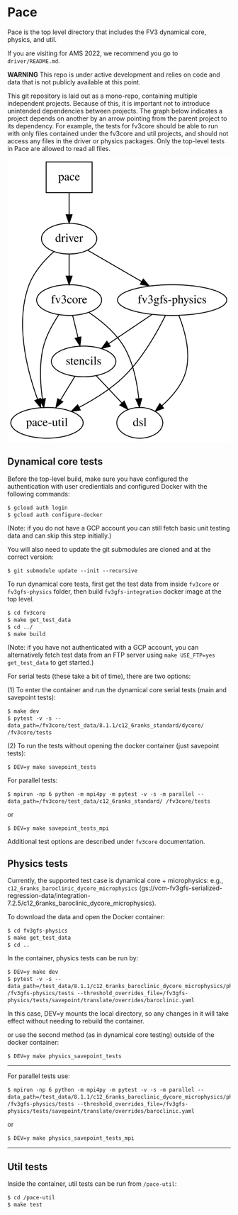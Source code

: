 # Pace

Pace is the top level directory that includes the FV3 dynamical core, physics, and util.

If you are visiting for AMS 2022, we recommend you go to `driver/README.md`.

**WARNING** This repo is under active development and relies on code and data that is not publicly available at this point.

This git repository is laid out as a mono-repo, containing multiple independent projects. Because of this, it is important not to introduce unintended dependencies between projects. The graph below indicates a project depends on another by an arrow pointing from the parent project to its dependency. For example, the tests for fv3core should be able to run with only files contained under the fv3core and util projects, and should not access any files in the driver or physics packages. Only the top-level tests in Pace are allowed to read all files.

![Graph of interdependencies of Pace modules, generated from dependences.dot](./dependencies.svg)

## Dynamical core tests

Before the top-level build, make sure you have configured the authentication with user credientials and configured Docker with the following commands:
```shell
$ gcloud auth login
$ gcloud auth configure-docker
```
(Note: if you do not have a GCP account you can still fetch basic unit testing data and can skip this step initially.)

You will also need to update the git submodules are cloned and at the correct version:
```shell
$ git submodule update --init --recursive
```

To run dynamical core tests, first get the test data from inside `fv3core` or `fv3gfs-physics` folder, then build `fv3gfs-integration` docker image at the top level.

```shell
$ cd fv3core
$ make get_test_data
$ cd ../
$ make build
```
(Note: if you have not authenticated with a GCP account, you can alternatively fetch test data from an FTP server using `make USE_FTP=yes get_test_data` to get started.)

For serial tests (these take a bit of time), there are two options:

(1) To enter the container and run the dynamical core serial tests (main and savepoint tests):

```shell
$ make dev
$ pytest -v -s --data_path=/fv3core/test_data/8.1.1/c12_6ranks_standard/dycore/ /fv3core/tests
```

(2) To run the tests without opening the docker container (just savepoint tests):

```shell
$ DEV=y make savepoint_tests
```

For parallel tests:

```shell
$ mpirun -np 6 python -m mpi4py -m pytest -v -s -m parallel --data_path=/fv3core/test_data/c12_6ranks_standard/ /fv3core/tests
```

or

```shell
$ DEV=y make savepoint_tests_mpi
```

Additional test options are described under `fv3core` documentation.

## Physics tests

Currently, the supported test case is dynamical core + microphysics: e.g., `c12_6ranks_baroclinic_dycore_microphysics` (gs://vcm-fv3gfs-serialized-regression-data/integration-7.2.5/c12_6ranks_baroclinic_dycore_microphysics).

To download the data and open the Docker container:

```shell
$ cd fv3gfs-physics
$ make get_test_data
$ cd ..
```

In the container, physics tests can be run by:

```shell
$ DEV=y make dev
$ pytest -v -s --data_path=/test_data/8.1.1/c12_6ranks_baroclinic_dycore_microphysics/physics/ /fv3gfs-physics/tests --threshold_overrides_file=/fv3gfs-physics/tests/savepoint/translate/overrides/baroclinic.yaml
```
In this case, DEV=y mounts the local directory, so any changes in it will take effect without needing to rebuild the container.

or use the second method (as in dynamical core testing) outside of the docker container:

```shell
$ DEV=y make physics_savepoint_tests
```
----------------------

For parallel tests use:

```shell
$ mpirun -np 6 python -m mpi4py -m pytest -v -s -m parallel --data_path=/test_data/8.1.1/c12_6ranks_baroclinic_dycore_microphysics/physics/ /fv3gfs-physics/tests --threshold_overrides_file=/fv3gfs-physics/tests/savepoint/translate/overrides/baroclinic.yaml
```

or

```shell
$ DEV=y make physics_savepoint_tests_mpi
```

--------

## Util tests

Inside the container, util tests can be run from `/pace-util`:

```shell
$ cd /pace-util
$ make test
```
